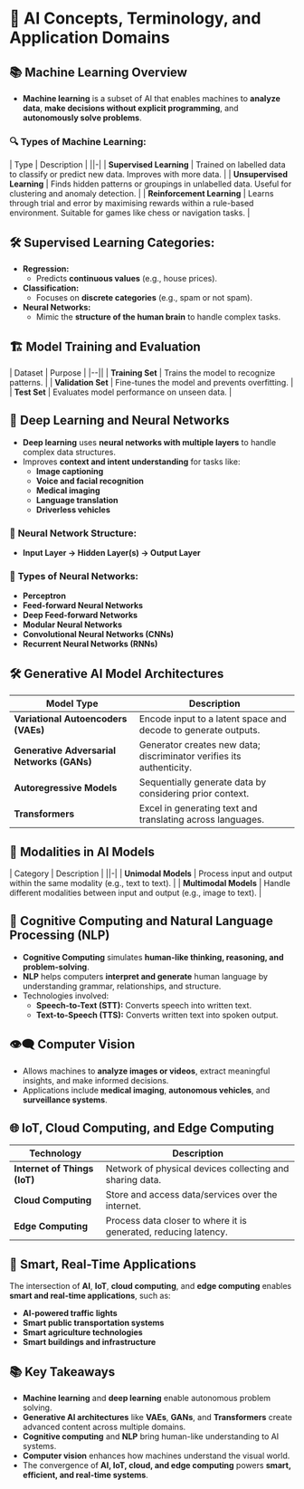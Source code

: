 # 🧠 **AI Concepts, Terminology, and Application Domains**

## 📚 **Machine Learning Overview**

- **Machine learning** is a subset of AI that enables machines to **analyze data**, **make decisions without explicit programming**, and **autonomously solve problems**.

### 🔍 **Types of Machine Learning:**

| Type                  | Description |
||-|
| **Supervised Learning** | Trained on labelled data to classify or predict new data. Improves with more data. |
| **Unsupervised Learning** | Finds hidden patterns or groupings in unlabelled data. Useful for clustering and anomaly detection. |
| **Reinforcement Learning** | Learns through trial and error by maximising rewards within a rule-based environment. Suitable for games like chess or navigation tasks. |



## 🛠 **Supervised Learning Categories:**

- **Regression:**  
  - Predicts **continuous values** (e.g., house prices).  
- **Classification:**  
  - Focuses on **discrete categories** (e.g., spam or not spam).  
- **Neural Networks:**  
  - Mimic the **structure of the human brain** to handle complex tasks.



## 🏗 **Model Training and Evaluation**

| Dataset         | Purpose                                  |
|--||
| **Training Set** | Trains the model to recognize patterns. |
| **Validation Set** | Fine-tunes the model and prevents overfitting. |
| **Test Set** | Evaluates model performance on unseen data. |



## 🧬 **Deep Learning and Neural Networks**

- **Deep learning** uses **neural networks with multiple layers** to handle complex data structures.
- Improves **context and intent understanding** for tasks like:
  - **Image captioning**
  - **Voice and facial recognition**
  - **Medical imaging**
  - **Language translation**
  - **Driverless vehicles**

### 🧩 **Neural Network Structure:**
- **Input Layer → Hidden Layer(s) → Output Layer**

### 🔎 **Types of Neural Networks:**
- **Perceptron**
- **Feed-forward Neural Networks**
- **Deep Feed-forward Networks**
- **Modular Neural Networks**
- **Convolutional Neural Networks (CNNs)**
- **Recurrent Neural Networks (RNNs)**



## 🛠 **Generative AI Model Architectures**

| Model Type                | Description |
|-|-|
| **Variational Autoencoders (VAEs)** | Encode input to a latent space and decode to generate outputs. |
| **Generative Adversarial Networks (GANs)** | Generator creates new data; discriminator verifies its authenticity. |
| **Autoregressive Models** | Sequentially generate data by considering prior context. |
| **Transformers** | Excel in generating text and translating across languages. |



## 🧩 **Modalities in AI Models**

| Category         | Description |
||-|
| **Unimodal Models** | Process input and output within the same modality (e.g., text to text). |
| **Multimodal Models** | Handle different modalities between input and output (e.g., image to text). |



## 🧠 **Cognitive Computing and Natural Language Processing (NLP)**

- **Cognitive Computing** simulates **human-like thinking, reasoning, and problem-solving**.
- **NLP** helps computers **interpret and generate** human language by understanding grammar, relationships, and structure.
- Technologies involved:
  - **Speech-to-Text (STT):** Converts speech into written text.
  - **Text-to-Speech (TTS):** Converts written text into spoken output.



## 👁️‍🗨️ **Computer Vision**

- Allows machines to **analyze images or videos**, extract meaningful insights, and make informed decisions.
- Applications include **medical imaging**, **autonomous vehicles**, and **surveillance systems**.



## 🌐 **IoT, Cloud Computing, and Edge Computing**

| Technology         | Description |
|--|-|
| **Internet of Things (IoT)** | Network of physical devices collecting and sharing data. |
| **Cloud Computing** | Store and access data/services over the internet. |
| **Edge Computing** | Process data closer to where it is generated, reducing latency. |



## 🚀 **Smart, Real-Time Applications**

The intersection of **AI**, **IoT**, **cloud computing**, and **edge computing** enables **smart and real-time applications**, such as:
- **AI-powered traffic lights**
- **Smart public transportation systems**
- **Smart agriculture technologies**
- **Smart buildings and infrastructure**



## 📚 **Key Takeaways**

- **Machine learning** and **deep learning** enable autonomous problem solving.
- **Generative AI architectures** like **VAEs**, **GANs**, and **Transformers** create advanced content across multiple domains.
- **Cognitive computing** and **NLP** bring human-like understanding to AI systems.
- **Computer vision** enhances how machines understand the visual world.
- The convergence of **AI, IoT, cloud, and edge computing** powers **smart, efficient, and real-time systems**.